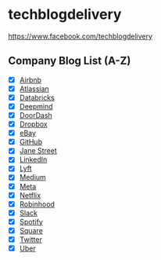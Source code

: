 # techblogdelivery
https://www.facebook.com/techblogdelivery

## Company Blog List (A-Z)
- [x] [Airbnb](https://medium.com/airbnb-engineering)
- [x] [Atlassian](https://blog.developer.atlassian.com)
- [x] [Databricks](https://databricks.com/blog/category/engineering/data-engineering)
- [x] [Deepmind](https://www.deepmind.com/blog)
- [x] [DoorDash](https://doordash.engineering)
- [x] [Dropbox](https://dropbox.tech)
- [x] [eBay](https://tech.ebayinc.com)
- [x] [GitHub](https://github.blog)
- [x] [Jane Street](https://blog.janestreet.com)
- [x] [LinkedIn](https://engineering.linkedin.com/)
- [x] [Lyft](https://eng.lyft.com)
- [x] [Medium](https://medium.engineering)
- [x] [Meta](https://engineering.fb.com)
- [x] [Netflix](https://netflixtechblog.com)
- [x] [Robinhood](https://robinhood.engineering)
- [x] [Slack](https://slack.engineering)
- [x] [Spotify](https://engineering.atspotify.com/)
- [x] [Square](https://developer.squareup.com/blog/)
- [x] [Twitter](https://blog.twitter.com/engineering/en_us)
- [x] [Uber](https://eng.uber.com/)

